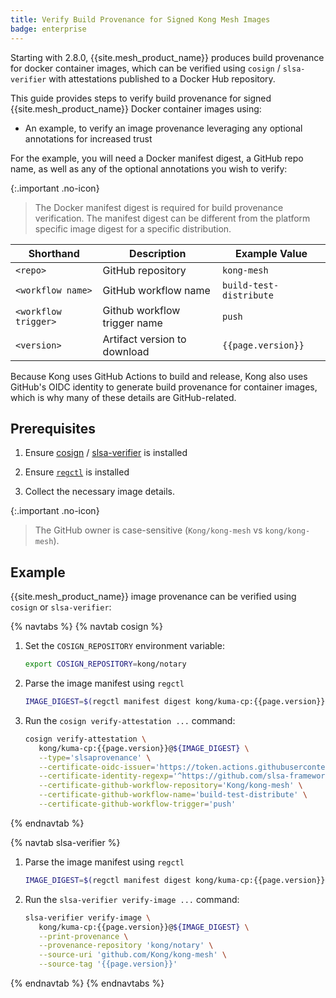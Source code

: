 ```yaml
---
title: Verify Build Provenance for Signed Kong Mesh Images
badge: enterprise
---
```


Starting with 2.8.0, {{site.mesh_product_name}} produces build provenance for docker container images, which can be verified using `cosign` / `slsa-verifier` with attestations published to a Docker Hub repository.

This guide provides steps to verify build provenance for signed {{site.mesh_product_name}} Docker container images using:

* An example, to verify an image provenance leveraging any optional annotations for increased trust

For the example, you will need a Docker manifest digest, a GitHub repo name, as well as any of the optional annotations you wish to verify:

{:.important .no-icon}
> The Docker manifest digest is required for build provenance verification. The manifest digest can be different from the platform specific image digest for a specific distribution.

| Shorthand | Description | Example Value |
|---|---|---|
| `<repo>` | GitHub repository | `kong-mesh` |
| `<workflow name>` | GitHub workflow name | `build-test-distribute` |
| `<workflow trigger>` | Github workflow trigger name | `push` |
| `<version>` | Artifact version to download | `{{page.version}}` |

Because Kong uses GitHub Actions to build and release, Kong also uses GitHub's OIDC identity to generate build provenance for container images, which is why many of these details are GitHub-related.

## Prerequisites

1. Ensure [cosign](https://docs.sigstore.dev/system_config/installation/) / [slsa-verifier](https://github.com/slsa-framework/slsa-verifier?tab=readme-ov-file#installation) is installed

2. Ensure [`regctl`](https://github.com/regclient/regclient/blob/main/docs/install.md) is installed

3. Collect the necessary image details.

{:.important .no-icon}
> The GitHub owner is case-sensitive (`Kong/kong-mesh` vs `kong/kong-mesh`).

## Example

{{site.mesh_product_name}} image provenance can be verified using `cosign` or `slsa-verifier`:

{% navtabs %}
{% navtab cosign %}

1. Set the `COSIGN_REPOSITORY` environment variable:

   ```sh
   export COSIGN_REPOSITORY=kong/notary
   ```

2. Parse the image manifest using `regctl`

   ```sh
   IMAGE_DIGEST=$(regctl manifest digest kong/kuma-cp:{{page.version}})
   ```

3. Run the `cosign verify-attestation ...` command:

   ```sh
   cosign verify-attestation \
      kong/kuma-cp:{{page.version}}@${IMAGE_DIGEST} \
      --type='slsaprovenance' \
      --certificate-oidc-issuer='https://token.actions.githubusercontent.com' \
      --certificate-identity-regexp='^https://github.com/slsa-framework/slsa-github-generator/.github/workflows/generator_container_slsa3.yml@refs/tags/v[0-9]+.[0-9]+.[0-9]+$' \
      --certificate-github-workflow-repository='Kong/kong-mesh' \
      --certificate-github-workflow-name='build-test-distribute' \
      --certificate-github-workflow-trigger='push'
   ```

{% endnavtab %}

{% navtab slsa-verifier %}

1. Parse the image manifest using `regctl`

   ```sh
   IMAGE_DIGEST=$(regctl manifest digest kong/kuma-cp:{{page.version}})
   ```

1. Run the `slsa-verifier verify-image ...` command:

   ```sh
   slsa-verifier verify-image \
      kong/kuma-cp:{{page.version}}@${IMAGE_DIGEST} \
      --print-provenance \
      --provenance-repository 'kong/notary' \
      --source-uri 'github.com/Kong/kong-mesh' \
      --source-tag '{{page.version}}'
   ```

{% endnavtab %}
{% endnavtabs %}

